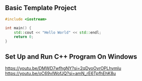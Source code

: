 ## Basic Template Project

```C++
#include <iostream>

int main() {
	std::cout << "Hello World" << std::endl;
	return 0;
}
```

## Set Up and Run C++ Program On Windows

https://youtu.be/DMWD7wfhgNY?si=2qDyoOvrOPLhvmlu
https://youtu.be/oC69vlWofJQ?si=amN_rE6TpfhEhK8u